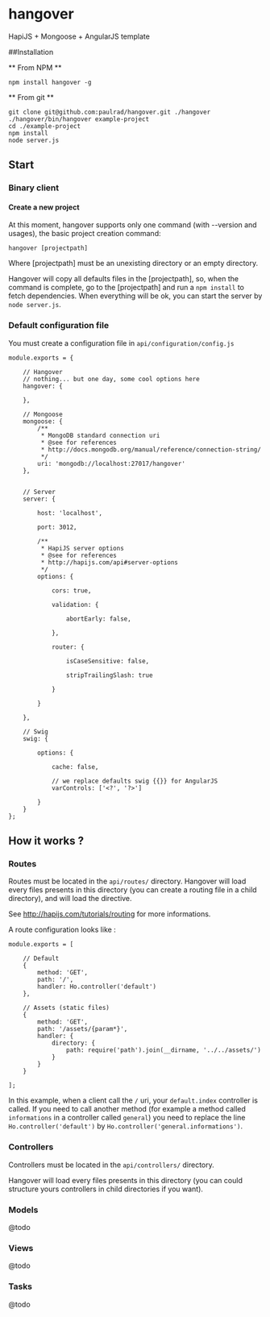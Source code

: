 hangover
========

HapiJS + Mongoose + AngularJS template

##Installation

** From NPM **
```
npm install hangover -g
```

** From git **
```
git clone git@github.com:paulrad/hangover.git ./hangover
./hangover/bin/hangover example-project
cd ./example-project
npm install
node server.js
```

## Start


### Binary client

#### Create a new project

At this moment, hangover supports only one command (with --version and usages), the basic project creation command:
```
hangover [projectpath]
```
Where [projectpath] must be an unexisting directory or an empty directory.

Hangover will copy all defaults files in the [projectpath], so, when the command is complete, go to the [projectpath] and run a `npm install` to fetch dependencies.
When everything will be ok, you can start the server by `node server.js`.

### Default configuration file

You must create a configuration file in `api/configuration/config.js`

```
module.exports = {

    // Hangover
    // nothing... but one day, some cool options here
    hangover: {

    },

    // Mongoose
    mongoose: {
        /**
         * MongoDB standard connection uri
         * @see for references
         * http://docs.mongodb.org/manual/reference/connection-string/
         */
        uri: 'mongodb://localhost:27017/hangover'
    },


    // Server
    server: {

        host: 'localhost',

        port: 3012,

        /**
         * HapiJS server options
         * @see for references
         * http://hapijs.com/api#server-options
         */
        options: {

            cors: true,

            validation: {

                abortEarly: false,

            },

            router: {

                isCaseSensitive: false,

                stripTrailingSlash: true

            }

        }

    },

    // Swig
    swig: {
        
        options: {

            cache: false,

            // we replace defaults swig {{}} for AngularJS
            varControls: ['<?', '?>']

        }
    }
};
```

## How it works ?

### Routes

Routes must be located in the `api/routes/` directory.
Hangover will load every files presents in this directory (you can create a routing file in a child directory), and will load the directive.

See http://hapijs.com/tutorials/routing for more informations.

A route configuration looks like :

```
module.exports = [

    // Default
    {
        method: 'GET',
        path: '/',
        handler: Ho.controller('default')
    },

    // Assets (static files)
    {
        method: 'GET',
        path: '/assets/{param*}',
        handler: {
            directory: {
                path: require('path').join(__dirname, '../../assets/')
            }
        }
    }

];
```

In this example, when a client call the `/` uri, your `default.index` controller is called.
If you need to call another method (for example a method called `informations` in a controller called `general`) you need to replace the line `Ho.controller('default')` by `Ho.controller('general.informations')`.

### Controllers

Controllers must be located in the `api/controllers/` directory.

Hangover will load every files presents in this directory (you can could structure yours controllers in child directories if you want).


### Models

@todo


### Views

@todo


### Tasks

@todo

